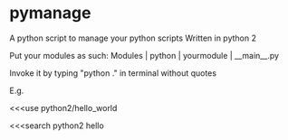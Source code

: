 # pymanage
A python script to manage your python scripts
Written in python 2

Put your modules as such:
                Modules
                   |
                python
                   |
               yourmodule
                   |
               \_\_main\_\_.py

Invoke it by typing "python ." in terminal without quotes

E.g.

<<<use python2/hello_world

<<<search python2 hello
